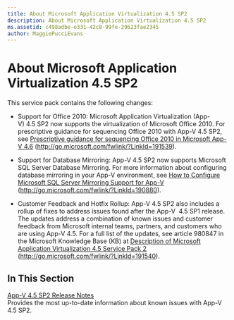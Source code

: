 ```yaml
---
title: About Microsoft Application Virtualization 4.5 SP2
description: About Microsoft Application Virtualization 4.5 SP2
ms.assetid: c498adbe-e331-42c8-99fe-29623fae2345
author: MaggiePucciEvans
---
```


# About Microsoft Application Virtualization 4.5 SP2


This service pack contains the following changes:

-   Support for Office 2010: Microsoft Application Virtualization (App-V) 4.5 SP2 now supports the virtualization of Microsoft Office 2010. For prescriptive guidance for sequencing Office 2010 with App-V 4.5 SP2, see [Prescriptive guidance for sequencing Office 2010 in Microsoft App-V 4.6](http://go.microsoft.com/fwlink/?LinkId=191539) (http://go.microsoft.com/fwlink/?LinkId=191539).

-   Support for Database Mirroring: App-V 4.5 SP2 now supports Microsoft SQL Server Database Mirroring. For more information about configuring database mirroring in your App-V environment, see [How to Configure Microsoft SQL Server Mirroring Support for App-V](http://go.microsoft.com/fwlink/?LinkId=190880) (http://go.microsoft.com/fwlink/?LinkId=190880).

-   Customer Feedback and Hotfix Rollup: App-V 4.5 SP2 also includes a rollup of fixes to address issues found after the App-V  4.5 SP1 release. The updates address a combination of known issues and customer feedback from Microsoft internal teams, partners, and customers who are using App-V 4.5. For a full list of the updates, see article 980847 in the Microsoft Knowledge Base (KB) at [Description of Microsoft Application Virtualization 4.5 Service Pack 2](http://go.microsoft.com/fwlink/?LinkId=191540) (http://go.microsoft.com/fwlink/?LinkId=191540).

## In This Section


<a href="" id="app-v-4-5-sp2-release-notes"></a>[App-V 4.5 SP2 Release Notes](app-v-45-sp2-release-notes.md)  
Provides the most up-to-date information about known issues with App-V 4.5 SP2.

 

 






